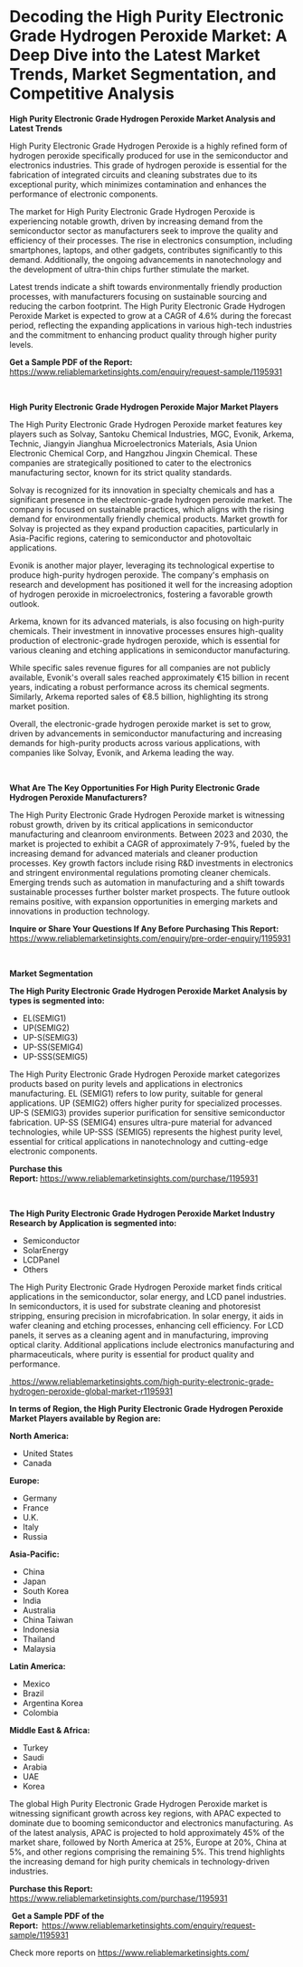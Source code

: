 <p><h1>Decoding the High Purity Electronic Grade Hydrogen Peroxide Market: A Deep Dive into the Latest Market Trends, Market Segmentation, and Competitive Analysis</h1></p><p><strong>High Purity Electronic Grade Hydrogen Peroxide Market Analysis and Latest Trends</strong></p>
<p><p>High Purity Electronic Grade Hydrogen Peroxide is a highly refined form of hydrogen peroxide specifically produced for use in the semiconductor and electronics industries. This grade of hydrogen peroxide is essential for the fabrication of integrated circuits and cleaning substrates due to its exceptional purity, which minimizes contamination and enhances the performance of electronic components.</p><p>The market for High Purity Electronic Grade Hydrogen Peroxide is experiencing notable growth, driven by increasing demand from the semiconductor sector as manufacturers seek to improve the quality and efficiency of their processes. The rise in electronics consumption, including smartphones, laptops, and other gadgets, contributes significantly to this demand. Additionally, the ongoing advancements in nanotechnology and the development of ultra-thin chips further stimulate the market.</p><p>Latest trends indicate a shift towards environmentally friendly production processes, with manufacturers focusing on sustainable sourcing and reducing the carbon footprint. The High Purity Electronic Grade Hydrogen Peroxide Market is expected to grow at a CAGR of 4.6% during the forecast period, reflecting the expanding applications in various high-tech industries and the commitment to enhancing product quality through higher purity levels.</p></p>
<p><strong>Get a Sample PDF of the Report:&nbsp;</strong> <a href="https://www.reliablemarketinsights.com/enquiry/request-sample/1195931?utm_campaign=3008&utm_medium=2&utm_source=Github&utm_content=ia&utm_term=22032025&utm_id=high-purity-electronic-grade-hydrogen-peroxide">https://www.reliablemarketinsights.com/enquiry/request-sample/1195931</a></p>
<p>&nbsp;</p>
<p><strong>High Purity Electronic Grade Hydrogen Peroxide Major Market Players</strong></p>
<p><p>The High Purity Electronic Grade Hydrogen Peroxide market features key players such as Solvay, Santoku Chemical Industries, MGC, Evonik, Arkema, Technic, Jiangyin Jianghua Microelectronics Materials, Asia Union Electronic Chemical Corp, and Hangzhou Jingxin Chemical. These companies are strategically positioned to cater to the electronics manufacturing sector, known for its strict quality standards.</p><p>Solvay is recognized for its innovation in specialty chemicals and has a significant presence in the electronic-grade hydrogen peroxide market. The company is focused on sustainable practices, which aligns with the rising demand for environmentally friendly chemical products. Market growth for Solvay is projected as they expand production capacities, particularly in Asia-Pacific regions, catering to semiconductor and photovoltaic applications.</p><p>Evonik is another major player, leveraging its technological expertise to produce high-purity hydrogen peroxide. The company's emphasis on research and development has positioned it well for the increasing adoption of hydrogen peroxide in microelectronics, fostering a favorable growth outlook.</p><p>Arkema, known for its advanced materials, is also focusing on high-purity chemicals. Their investment in innovative processes ensures high-quality production of electronic-grade hydrogen peroxide, which is essential for various cleaning and etching applications in semiconductor manufacturing.</p><p>While specific sales revenue figures for all companies are not publicly available, Evonik's overall sales reached approximately €15 billion in recent years, indicating a robust performance across its chemical segments. Similarly, Arkema reported sales of €8.5 billion, highlighting its strong market position.</p><p>Overall, the electronic-grade hydrogen peroxide market is set to grow, driven by advancements in semiconductor manufacturing and increasing demands for high-purity products across various applications, with companies like Solvay, Evonik, and Arkema leading the way.</p></p>
<p>&nbsp;</p>
<p><strong>What Are The Key Opportunities For High Purity Electronic Grade Hydrogen Peroxide Manufacturers?</strong></p>
<p><p>The High Purity Electronic Grade Hydrogen Peroxide market is witnessing robust growth, driven by its critical applications in semiconductor manufacturing and cleanroom environments. Between 2023 and 2030, the market is projected to exhibit a CAGR of approximately 7-9%, fueled by the increasing demand for advanced materials and cleaner production processes. Key growth factors include rising R&D investments in electronics and stringent environmental regulations promoting cleaner chemicals. Emerging trends such as automation in manufacturing and a shift towards sustainable processes further bolster market prospects. The future outlook remains positive, with expansion opportunities in emerging markets and innovations in production technology.</p></p>
<p><strong>Inquire or Share Your Questions If Any Before Purchasing This Report:</strong> <a href="https://www.reliablemarketinsights.com/enquiry/pre-order-enquiry/1195931?utm_campaign=3008&utm_medium=2&utm_source=Github&utm_content=ia&utm_term=22032025&utm_id=high-purity-electronic-grade-hydrogen-peroxide">https://www.reliablemarketinsights.com/enquiry/pre-order-enquiry/1195931</a></p>
<p>&nbsp;</p>
<p><strong>Market Segmentation</strong></p>
<p><strong>The High Purity Electronic Grade Hydrogen Peroxide Market Analysis by types is segmented into:</strong></p>
<p><ul><li>EL(SEMIG1)</li><li>UP(SEMIG2)</li><li>UP-S(SEMIG3)</li><li>UP-SS(SEMIG4)</li><li>UP-SSS(SEMIG5)</li></ul></p>
<p><p>The High Purity Electronic Grade Hydrogen Peroxide market categorizes products based on purity levels and applications in electronics manufacturing. EL (SEMIG1) refers to low purity, suitable for general applications. UP (SEMIG2) offers higher purity for specialized processes. UP-S (SEMIG3) provides superior purification for sensitive semiconductor fabrication. UP-SS (SEMIG4) ensures ultra-pure material for advanced technologies, while UP-SSS (SEMIG5) represents the highest purity level, essential for critical applications in nanotechnology and cutting-edge electronic components.</p></p>
<p><strong>Purchase this Report:&nbsp;</strong><a href="https://www.reliablemarketinsights.com/purchase/1195931?utm_campaign=3008&utm_medium=2&utm_source=Github&utm_content=ia&utm_term=22032025&utm_id=high-purity-electronic-grade-hydrogen-peroxide">https://www.reliablemarketinsights.com/purchase/1195931</a></p>
<p>&nbsp;</p>
<p><strong>The High Purity Electronic Grade Hydrogen Peroxide Market Industry Research by Application is segmented into:</strong></p>
<p><ul><li>Semiconductor</li><li>SolarEnergy</li><li>LCDPanel</li><li>Others</li></ul></p>
<p><p>The High Purity Electronic Grade Hydrogen Peroxide market finds critical applications in the semiconductor, solar energy, and LCD panel industries. In semiconductors, it is used for substrate cleaning and photoresist stripping, ensuring precision in microfabrication. In solar energy, it aids in wafer cleaning and etching processes, enhancing cell efficiency. For LCD panels, it serves as a cleaning agent and in manufacturing, improving optical clarity. Additional applications include electronics manufacturing and pharmaceuticals, where purity is essential for product quality and performance.</p></p>
<p><a href="https://www.reliablemarketinsights.com/high-purity-electronic-grade-hydrogen-peroxide-global-market-r1195931?utm_campaign=3008&utm_medium=2&utm_source=Github&utm_content=ia&utm_term=22032025&utm_id=high-purity-electronic-grade-hydrogen-peroxide">&nbsp;https://www.reliablemarketinsights.com/high-purity-electronic-grade-hydrogen-peroxide-global-market-r1195931</a></p>
<p><strong>In terms of Region, the High Purity Electronic Grade Hydrogen Peroxide Market Players available by Region are:</strong></p>
<p>
    <p> <strong> North America: </strong>
        <ul>
            <li>United States</li>
            <li>Canada</li>
        </ul>
        </p> 
    <p> <strong> Europe: </strong>
        <ul>
            <li>Germany</li>
            <li>France</li>
            <li>U.K.</li>
            <li>Italy</li>
            <li>Russia</li>
        </ul>
        </p> 
    <p> <strong> Asia-Pacific: </strong>
        <ul>
            <li>China</li>
            <li>Japan</li>
            <li>South Korea</li>
            <li>India</li>
            <li>Australia</li>
            <li>China Taiwan</li>
            <li>Indonesia</li>
            <li>Thailand</li>
            <li>Malaysia</li>
        </ul>
        </p> 
    <p> <strong> Latin America: </strong>
        <ul>
            <li>Mexico</li>
            <li>Brazil</li>
            <li>Argentina Korea</li>
            <li>Colombia</li>
        </ul>
        </p> 
    <p> <strong> Middle East & Africa: </strong>
        <ul>
            <li>Turkey</li>
            <li>Saudi</li>
            <li>Arabia</li>
            <li>UAE</li>
            <li>Korea</li>
        </ul>
    </p>
    </p>
<p><p>The global High Purity Electronic Grade Hydrogen Peroxide market is witnessing significant growth across key regions, with APAC expected to dominate due to booming semiconductor and electronics manufacturing. As of the latest analysis, APAC is projected to hold approximately 45% of the market share, followed by North America at 25%, Europe at 20%, China at 5%, and other regions comprising the remaining 5%. This trend highlights the increasing demand for high purity chemicals in technology-driven industries.</p></p>
<p><strong>Purchase this Report: </strong><a href="https://www.reliablemarketinsights.com/purchase/1195931?utm_campaign=3008&utm_medium=2&utm_source=Github&utm_content=ia&utm_term=22032025&utm_id=high-purity-electronic-grade-hydrogen-peroxide">https://www.reliablemarketinsights.com/purchase/1195931</a></p>
<p>&nbsp;<strong>Get a Sample PDF of the Report:&nbsp;&nbsp;</strong><a href="https://www.reliablemarketinsights.com/enquiry/request-sample/1195931?utm_campaign=3008&utm_medium=2&utm_source=Github&utm_content=ia&utm_term=22032025&utm_id=high-purity-electronic-grade-hydrogen-peroxide">https://www.reliablemarketinsights.com/enquiry/request-sample/1195931</a></p>
<p><strong></strong></p>
<p>Check more reports on <a href="https://www.reliablemarketinsights.com/?utm_campaign=3008&utm_medium=2&utm_source=Github&utm_content=ia&utm_term=22032025&utm_id=high-purity-electronic-grade-hydrogen-peroxide">https://www.reliablemarketinsights.com/</a></p>
